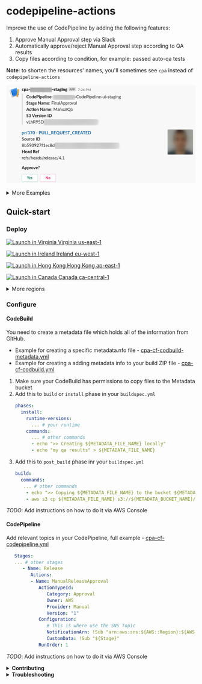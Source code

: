 # codepipeline-actions

Improve the use of CodePipeline by adding the following features:

1. Approve Manual Approval step via Slack
1. Automatically approve/reject Manual Approval step according to QA results
1. Copy files according to condition, for example: passed auto-qa tests

**Note**: to shorten the resources' names, you'll sometimes see `cpa` instead of `codepipeline-actions`

![Approve-Example](./assets/cpa-approve-example.png 'Approve Example')

<details><summary>
More Examples
</summary>

![Build-Succeeded-Example](./assets/cpa-approve-example.png 'Build Succeeded Example')

![Approved-Example](./assets/cpa-approved-example.png 'Approved Example')

</details>

## Quick-start

### Deploy

[![Launch in Virginia](https://s3.amazonaws.com/cloudformation-examples/cloudformation-launch-stack.png) Virginia us-east-1](https://us-east-1.console.aws.amazon.com/cloudformation/home?region=us-east-1#/stacks/quickcreate?templateURL=https://codepipeline-actions.s3-eu-west-1.amazonaws.com/cpa-cf-template.yml)

[![Launch in Ireland](https://s3.amazonaws.com/cloudformation-examples/cloudformation-launch-stack.png) Ireland eu-west-1](https://eu-west-1.console.aws.amazon.com/cloudformation/home?region=eu-west-1#/stacks/quickcreate?templateURL=https://codepipeline-actions.s3-eu-west-1.amazonaws.com/cpa-cf-template.yml)

[![Launch in Hong Kong](https://s3.amazonaws.com/cloudformation-examples/cloudformation-launch-stack.png) Hong Kong ap-east-1](https://eu-west-1.console.aws.amazon.com/cloudformation/home?region=eu-west-1#/stacks/quickcreate?templateURL=https://codepipeline-actions.s3-eu-west-1.amazonaws.com/cpa-cf-template.yml)

[![Launch in Canada](https://s3.amazonaws.com/cloudformation-examples/cloudformation-launch-stack.png) Canada ca-central-1](https://eu-west-1.console.aws.amazon.com/cloudformation/home?region=eu-west-1#/stacks/quickcreate?templateURL=https://codepipeline-actions.s3-eu-west-1.amazonaws.com/cpa-cf-template.yml)

<details><summary>
More regions
</summary>

To deploy in other regions, replace AWS_REGION with the region's code

```
https://AWS_REGION.console.aws.amazon.com/cloudformation/home?region=AWS_REGION#/stacks/quickcreate?templateURL=https://
codepipeline-actions.s3-eu-west-1.amazonaws.com/cpa-cf-template.yml
```

</details>

### Configure

#### CodeBuild

You need to create a metadata file which holds all of the information from GitHub.

- Example for creating a specific metadata.nfo file - [cpa-cf-codbuild-metadata.yml](./aws_resources/cpa-cf-codbuild-metadata.yml)
- Example for creating a adding metadata info to your build ZIP file - [cpa-cf-codbuild.yml](./aws_resources/cpa-cf-codbuild.yml)

1. Make sure your CodeBuild has permissions to copy files to the Metadata bucket
1. Add this to `build` or `install` phase in your `buildspec.yml`
   ```yml
   phases:
     install:
       runtime-versions:
         ... # your runtime
       commands:
         ... # other commands
         - echo ">> Creating ${METADATA_FILE_NAME} locally"
         - echo "my qa results" > ${METADATA_FILE_NAME}
   ```
1. Add this to `post_build` phase inr your `buildspec.yml`
   ```yml
   build:
     commands:
      ... # other commands
       - echo ">> Copying ${METADATA_FILE_NAME} to the bucket ${METADATA_BUCKET_NAME}"
       - aws s3 cp ${METADATA_FILE_NAME} s3://${METADATA_BUCKET_NAME}/${METADATA_FILE_NAME} --metadata qa_status=success,source_id=${CODEBUILD_RESOLVED_SOURCE_VERSION},webhook_base_ref=${CODEBUILD_WEBHOOK_BASE_REF},webhook_head_ref=${CODEBUILD_WEBHOOK_HEAD_REF},webhook_event=${CODEBUILD_WEBHOOK_EVENT},webhook_actor=${CODEBUILD_WEBHOOK_ACTOR_ACCOUNT_ID},webhook_trigger=${CODEBUILD_WEBHOOK_TRIGGER},repo_url=${CODEBUILD_SOURCE_REPO_URL}
   ```

_TODO_: Add instructions on how to do it via AWS Console

#### CodePipeline

Add relevant topics in your CodePipeline, full example - [cpa-cf-codepipeline.yml](./aws_resources/cpa-codepipeline.yml)

```yml
   Stages:
   ... # other stages
      - Name: Release
         Actions:
         - Name: ManualReleaseApproval
            ActionTypeId:
               Category: Approval
               Owner: AWS
               Provider: Manual
               Version: "1"
            Configuration:
               # This is where use the SNS Topic
               NotificationArn: !Sub "arn:aws:sns:${AWS::Region}:${AWS::AccountId}:${AppName}-cpa-Release-${Stage}"
               CustomData: !Sub "${Stage}"
            RunOrder: 1
```

_TODO_: Add instructions on how to do it via AWS Console

<details><summary>
<b>Contributing</b>
</summary>

### Prerequisites

1. AWS user with Administrator privileges
1. [aws cli](https://docs.aws.amazon.com/cli/latest/userguide/cli-chap-install.html)
1. [yarn](https://yarnpkg.com/lang/en/docs/install/)
1. [bash](https://www.gnu.org/software/bash/)
1. [Docker](https://docs.docker.com/install/)
1. [Docker Compose](https://docs.docker.com/compose/install/)
1. Integrate CodeBuild with your GitHub account
   - Create CodeBuild project
   - Source Provider: GitHub, Repository in my GitHub account and click Connect
   - Discard the CodeBuild project
1. [aws-vault](https://github.com/99designs/aws-vault) (Optional, but recommended)

_TODO_: Create a Docker image of prerequisites

### Installing

`codepipeline-actions:` - means we're in this project's root folder

Clone this repository

```
codepipeline-actions: git git@github.com:devops-internal/codepipeline-actions.git
```

### Usage

#### Run docker-compose container

`codepipeline-actions:` - means we're in this project's root folder
`bash-5.0#` - means we're in the container

```
codepipeline-actions: yarn docker:run
...
bash-5.0:
```

**[aws-vault](https://github.com/99designs/aws-vault) users** - Update `env` file with your `AWS_VAULT_PROFILE` and run `yarn docker:run:aws-vault`

1. Installs dependencies for Lambda Layers and services (Lambda Functions)
1. Creates two S3 buckets and updates `.env` file

#### Slack

1. Create a Slack channel: `codepipeline_notifications`
1. Create a [Slack application](https://api.slack.com/apps)
1. Create a Slack Bot for your Slack application, and add the bot to your channel
1. Update `.env` file with the values
   - `SLACK_SIGNING_SECRET`
   - `SLACK_BOT_OAUTH_TOKEN`

#### Build and deploy

Run inside the running container

```
bash-5.0#  yarn build
...
bash-5.0#  yarn deploy:all
...
>> Go to Slack apps: https://api.slack.com/apps --> Select your app
>> Go to Interactive Components --> Update Request URL with:
>> https://hashedstr.execute-api.eu-west-1.amazonaws.com/prod/codepipeline/release

bash-5.0#
```

1. Builds services (Lambda Functions) and outputs `dist` folder in each service
1. Deploys lambda layers - [axios](https://www.npmjs.com/package/axios)
1. Deploys services - Lambda Functions
1. Deploys CodeBuild
1. Deploys CodePipeline

#### Trigger a build

Create a pull-request, from any branch to `develop` branch, now look at `codepipeline_notifications` channel in Slack

</details>

<details><summary>
<b>Troubleshooting</b>
</summary>

### Not getting Approval messages in Slack

If you updated the SNS-Topic, then the link to it in CodePipeline might be broken.
Re-deploy CodePipeline with a different SNS-Topic, and then re-deploy CodePipeline with the corrent SNS-Topic.

### Forgot to update `.env` with Slack secrets

No worries, update the `.env` file and then run:

```
bash-5.0#  yarn deploy:cpa
```

This will re-deploy the Lambda Functions (services) with the updated secrets.

</details>
